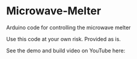 # Microwave-Melter
Arduino code for controlling the microwave melter

Use this code at your own risk. Provided as is.

See the demo and build video on YouTube here: 
